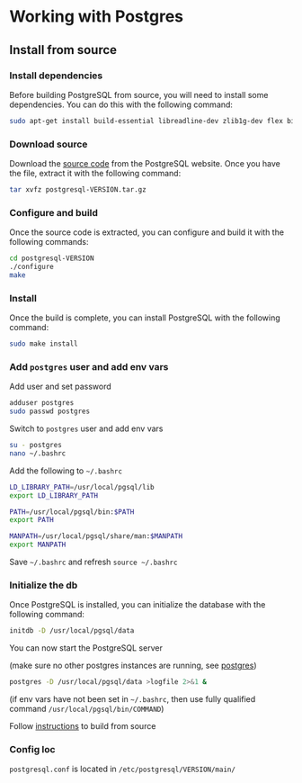 # Working with Postgres

## Install from source

### Install dependencies

Before building PostgreSQL from source, you will need to install some dependencies. You can do this with the following command:

```sh
sudo apt-get install build-essential libreadline-dev zlib1g-dev flex bison libxml2-dev libxslt-dev libssl-dev
```

### Download source

Download the [source code](https://www.postgresql.org/ftp/source/) from the PostgreSQL website. Once you have the file, extract it with the following command:

```sh
tar xvfz postgresql-VERSION.tar.gz
```

### Configure and build

Once the source code is extracted, you can configure and build it with the following commands:

```sh
cd postgresql-VERSION
./configure
make
```

### Install

Once the build is complete, you can install PostgreSQL with the following command:

```sh
sudo make install
```

### Add `postgres` user and add env vars

Add user and set password

```sh
adduser postgres
sudo passwd postgres
```

Switch to `postgres` user and add env vars

```sh
su - postgres
nano ~/.bashrc
```

Add the following to `~/.bashrc`

```sh
LD_LIBRARY_PATH=/usr/local/pgsql/lib
export LD_LIBRARY_PATH

PATH=/usr/local/pgsql/bin:$PATH
export PATH

MANPATH=/usr/local/pgsql/share/man:$MANPATH
export MANPATH
```

Save `~/.bashrc` and refresh `source ~/.bashrc`

### Initialize the db

Once PostgreSQL is installed, you can initialize the database with the following command:

```sh
initdb -D /usr/local/pgsql/data
```

You can now start the PostgreSQL server

(make sure no other postgres instances are running, see [postgres](./../helpful_commands.md#postgresql))

```sh
postgres -D /usr/local/pgsql/data >logfile 2>&1 &
```

(if env vars have not been set in `~/.bashrc`, then use fully qualified command `/usr/local/pgsql/bin/COMMAND`)

Follow [instructions](https://www.postgresql.org/docs/current/installation.html) to build from source

### Config loc

`postgresql.conf` is located in `/etc/postgresql/VERSION/main/`
